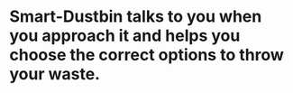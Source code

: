 # Smart-Dustbin talks to you when you approach it and helps you choose the correct options to throw your waste.
